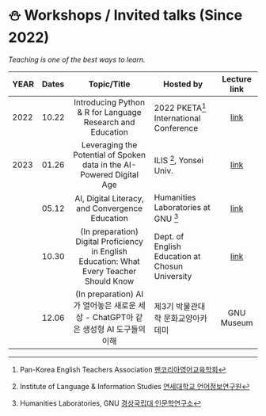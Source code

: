 # ⛄ Workshops / Invited talks (Since 2022)

_Teaching is one of the best ways to learn._

|YEAR|Dates|Topic/Title|Hosted by|Lecture link|
|:--|:--|:--:|--|:--:|
|2022|10.22| Introducing Python & R for Language Research and Education | 2022 PKETA[^1] International Conference|[link](https://github.com/MK316/pketa22/blob/main/README.md)|
|2023|01.26|Leveraging the Potential of Spoken data in the AI-Powered Digital Age|ILIS [^2], Yonsei Univ.|[link](https://github.com/MK316/workshops/blob/main/20230126_yonsei/index.md)|
| |05.12 |AI, Digital Literacy, and Convergence Education | Humanities Laboratories at GNU [^3] | [link](https://github.com/MK316/workshops/blob/main/20230512_GNU/README.md)|
| |10.30 | (In preparation) Digital Proficiency in English Education: What Every Teacher Should Know | Dept. of English Education at Chosun University | [link](https://github.com/MK316/workshops/tree/main/2023CSU)|
| |12.06 | (In preparation) AI가 열어놓은 새로운 세상 - ChatGPT아 같은 생성형 AI 도구들의 이해|제3기 박물관대학 문화교양아카데미| GNU Museum|link|


[^1]: Pan-Korea English Teachers Association [팬코리아영어교육학회](https://pketa.jams.or.kr/co/locale.kci?lang=en_US)
[^2]: Institute of Language & Information Studies [연세대학교 언어정보연구원](https://devcms.yonsei.ac.kr/ilis_en/index.do)
[^3]: Humanities Laboratories, GNU [경상국립대 인문학연구소](https://www.gnu.ac.kr/human/main.do)
